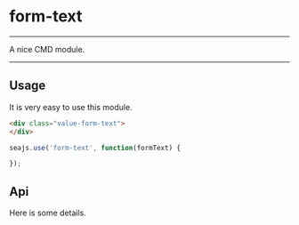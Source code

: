 # form-text

---

A nice CMD module.

---

## Usage

It is very easy to use this module.

````html
<div class="value-form-text">
</div>
````

```javascript
seajs.use('form-text', function(formText) {

});
```

## Api

Here is some details.
